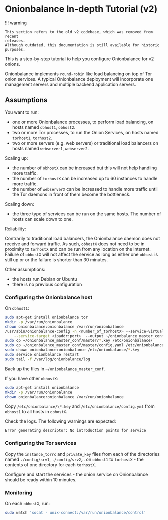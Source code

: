 # Onionbalance In-depth Tutorial (v2)

!!! warning

    This section refers to the old v2 codebase, which was removed from recent
    releases.
    Although outdated, this documentation is still available for historic
    purposes.

This is a step-by-step tutorial to help you configure Onionbalance for
v2 onions.

Onionbalance implements `round-robin` like load balancing on
top of Tor onion services. A typical Onionbalance deployment will
incorporate one management servers and multiple backend application
servers.

## Assumptions

You want to run:

* one or more Onionbalance processes, to perform load balancing, on hosts named
  `obhost1`, `obhost2`.
* two or more Tor processes, to run the Onion Services, on hosts named
  `torhost1`, `torhost2`.
* two or more servers (e.g. web servers) or traditional load balancers on hosts
  named `webserver1`, `webserver2`.

Scaling up:

* the number of `obhostX` can be increased but this will not help handling more
  traffic.
* the number of `torhostX` can be increased up to 60 instances to handle more
  traffic.
* the number of `webserverX` can be increased to handle more traffic until the
  Tor daemons in front of them become the bottleneck.

Scaling down:

* the three type of services can be run on the same hosts. The number of hosts
  can scale down to one.

Reliability:

Contrarily to traditional load balancers, the Onionbalance daemon does
not receive and forward traffic. As such, `obhostX` does not need to be
in proximity to `torhostX` and can be run from any location on the
Internet. Failure of `obhostX` will not affect the service as long as
either one `obhost` is still up or or the failure is shorter than 30
minutes.

Other assumptions:

* the hosts run Debian or Ubuntu
* there is no previous configuration

### Configuring the Onionbalance host

On `obhost1`:

```bash
sudo apt-get install onionbalance tor
mkdir -p /var/run/onionbalance
chown onionbalance:onionbalance /var/run/onionbalance
/usr/sbin/onionbalance-config -n <number_of_torhostX> --service-virtual-port <port> \
    --service-target <ipaddr:port>  --output ~/onionbalance_master_conf
sudo cp ~/onionbalance_master_conf/master/*.key /etc/onionbalance/
sudo cp ~/onionbalance_master_conf/master/config.yaml /etc/onionbalance/
sudo chown onionbalance:onionbalance /etc/onionbalance/*.key
sudo service onionbalance restart
sudo tail -f /var/log/onionbalance/log
```

Back up the files in `~/onionbalance_master_conf`.

If you have other `obhostX`:

```bash
sudo apt-get install onionbalance
mkdir -p /var/run/onionbalance
chown onionbalance:onionbalance /var/run/onionbalance
```

Copy `/etc/onionbalance/\*.key` and `/etc/onionbalance/config.yml` from
`obhost1` to all hosts in `obhostX`.

Check the logs. The following warnings are expected:

    Error generating descriptor: No introduction points for service

### Configuring the Tor services

Copy the `instance_torrc` and `private_key` files from each of the
directories named `./config/srv1`, `./config/srv2`,.. on `obhost1` to
`torhostX` - the contents of one directory for each `torhostX`.

Configure and start the services - the onion service on Onionbalance
should be ready within 10 minutes.

### Monitoring

On each `obhostX`, run:

```bash
sudo watch 'socat - unix-connect:/var/run/onionbalance/control'
```

